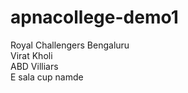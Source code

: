 # apnacollege-demo1
Royal Challengers Bengaluru
<br>
Virat Kholi
<br>
ABD Villiars
<br>
E sala cup namde
